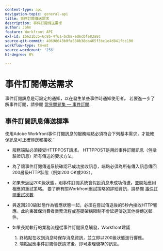 ```yaml
---
content-type: api
navigation-topic: general-api
title: 事件訂閱傳送需求
description: 事件訂閱傳送需求
author: John
feature: Workfront API
exl-id: 1b621b35-6c8b-4f6a-bcba-ed6cbfe83a8c
source-git-commit: 40698643b0fa530b38da465f3bc1e4d841fcc190
workflow-type: tm+mt
source-wordcount: '256'
ht-degree: 0%

---
```



# 事件訂閱傳送需求

事件訂閱訊息是可設定的通知，以在發生某些事件時通知使用者。 若要進一步了解事件訂閱，請參閱 [常見問題集 — 事件訂閱](../../wf-api/general/event-subs-faq.md).

## 事件訂閱訊息傳送標準

使用Adobe Workfront事件訂閱訊息的服務端點必須符合下列基本需求，才能確保訊息可正確傳送和接收：

* 服務端點必須接受HTTPPOST請求。 HTTPPOST是用於事件訂閱訊息（包括驗證訊息）所有傳送的要求方法。

* 為了讓事件訂閱傳送系統確認已成功接收訊息，端點必須為所有傳入訊息傳回200層級HTTP狀態（例如200 OK或202）。

* 如果未返回200級狀態，則事件訂閱系統會假設消息未成功傳送，並開始應用相應的重試策略。 要了解有關Workfront重試策略的詳細資訊，請參閱 [事件訂閱重試次數](../../wf-api/api/event-sub-retries.md).

* 與返回200級狀態作為響應狀態一起，必須在嘗試傳送後的5秒內接收HTTP響應。此約束確保消費者業務流程或基礎架構限制不會延遲傳送其他待傳送郵件。

* 如果長期執行的業務流程從事件訂閱訊息觸發，Workfront建議

   1. 終結點在收到消息時保存消息資訊，並立即以200級狀態進行響應。
   1. 端點回應事件訂閱傳送請求後，即可處理儲存的訊息。
